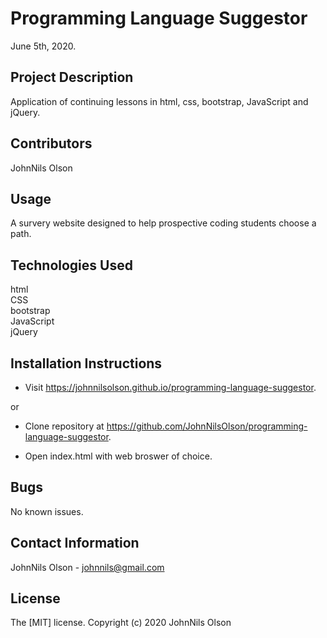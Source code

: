 # Programming Language Suggestor
June 5th, 2020.

## Project Description
Application of continuing lessons in html, css, bootstrap, JavaScript and jQuery.

## Contributors
JohnNils Olson

## Usage
A survery website designed to help prospective coding students choose a path.

## Technologies Used
html  
CSS  
bootstrap  
JavaScript  
jQuery

## Installation Instructions
* Visit https://johnnilsolson.github.io/programming-language-suggestor.

or

* Clone repository at https://github.com/JohnNilsOlson/programming-language-suggestor.

* Open index.html with web broswer of choice.

## Bugs
No known issues.

## Contact Information
JohnNils Olson - johnnils@gmail.com

## License
The [MIT] license.
Copyright (c) 2020 JohnNils Olson
